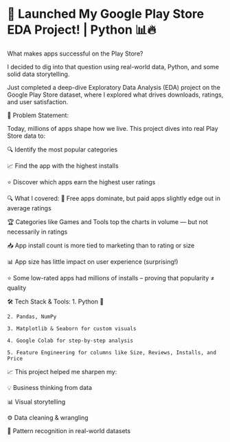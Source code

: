 # 🚀 Launched My Google Play Store EDA Project! | Python 📊🔥

What makes apps successful on the Play Store?


I decided to dig into that question using real-world data, Python, and some solid data storytelling.

Just completed a deep-dive Exploratory Data Analysis (EDA) project on the Google Play Store dataset, where I explored what drives downloads, ratings, and user satisfaction.

🎯 Problem Statement:

  Today, millions of apps shape how we live. This project dives into real Play Store data to:
  
  🔍 Identify the most popular categories
  
  📈 Find the app with the highest installs
  
  ⭐ Discover which apps earn the highest user ratings

🔍 What I covered:
  📲 Free apps dominate, but paid apps slightly edge out in average ratings
  
  🏆 Categories like Games and Tools top the charts in volume — but not necessarily in ratings
  
  📥 App install count is more tied to marketing than to rating or size
  
  📊 App size has little impact on user experience (surprising!)
  
  ⭐ Some low-rated apps had millions of installs – proving that popularity ≠ quality

🛠️ Tech Stack & Tools:
    1. Python 🐍
  
    2. Pandas, NumPy
  
    3. Matplotlib & Seaborn for custom visuals
  
    4. Google Colab for step-by-step analysis
  
    5. Feature Engineering for columns like Size, Reviews, Installs, and Price

📈 This project helped me sharpen my:

  💡 Business thinking from data
  
  📊 Visual storytelling
  
  ⚙️ Data cleaning & wrangling
  
  📌 Pattern recognition in real-world datasets




